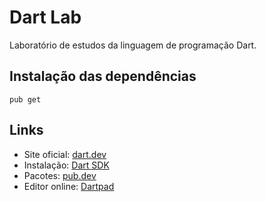 # Dart Lab

Laboratório de estudos da linguagem de programação Dart.

## Instalação das dependências

```
pub get
```

## Links

-   Site oficial: [dart.dev](https://dart.dev/)
-   Instalação: [Dart SDK](https://dart.dev/get-dart)
-   Pacotes: [pub.dev](https://pub.dev/)
-   Editor online: [Dartpad](https://dartpad.dev/)
